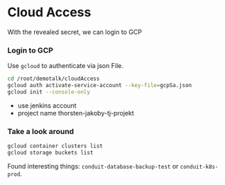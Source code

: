 # Cloud Access
With the revealed secret, we can login to GCP

### Login to GCP
Use `gcloud` to authenticate via json File.

```bash
cd /root/demotalk/cloudAccess
gcloud auth activate-service-account --key-file=gcpSa.json
gcloud init --console-only
```

* use jenkins account
* project name thorsten-jakoby-tj-projekt

### Take a look around

```bash
gcloud container clusters list
gcloud storage buckets list
```

Found interesting things: `conduit-database-backup-test` or `conduit-k8s-prod`.